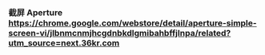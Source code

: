 ### 截屏 Aperture https://chrome.google.com/webstore/detail/aperture-simple-screen-vi/jlbnmcnmjhcgdnbkdlgmibahbffjlnpa/related?utm_source=next.36kr.com
